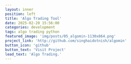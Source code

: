 ```yaml
---
layout: inner
position: left
title: 'Algo Trading Tool'
date: 2025-02-20 15:56:00
categories: development
tags: algo trading python
featured_image: 'img/posts/05_algomin-1130x864.png'
project_link: 'http://github.com/singhaidotnish/algomin'
button_icon: 'github'
button_text: 'Visit Project'
lead_text: 'Algo Trading.'
---
```

